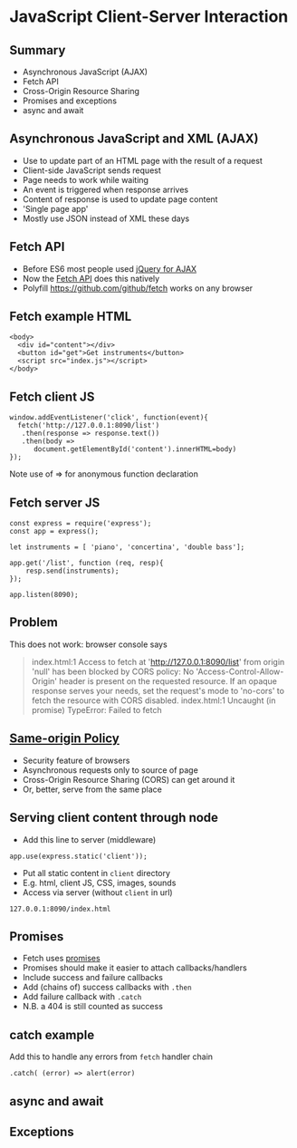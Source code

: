 
# JavaScript Client-Server Interaction


## Summary

- Asynchronous JavaScript (AJAX)
- Fetch API
- Cross-Origin Resource Sharing
- Promises and exceptions
- async and await


## Asynchronous JavaScript and XML (AJAX)

- Use to update part of an HTML page with the result of a request
- Client-side JavaScript sends request
- Page needs to work while waiting
- An event is triggered when response arrives
- Content of response is used to update page content
- 'Single page app'
- Mostly use JSON instead of XML these days


## Fetch API

- Before ES6 most people used [jQuery for AJAX](http://api.jquery.com/category/ajax/)
- Now the [Fetch API](https://developer.mozilla.org/en-US/docs/Web/API/Fetch_API) does this natively
- Polyfill https://github.com/github/fetch works on any browser


## Fetch example HTML

```
<body>
  <div id="content"></div>
  <button id="get">Get instruments</button>
  <script src="index.js"></script>
</body>
```


## Fetch client JS

```
window.addEventListener('click', function(event){
  fetch('http://127.0.0.1:8090/list')
   .then(response => response.text())
   .then(body =>
      document.getElementById('content').innerHTML=body)
});

```
Note use of => for anonymous function declaration


## Fetch server JS
```
const express = require('express');
const app = express();

let instruments = [ 'piano', 'concertina', 'double bass'];

app.get('/list', function (req, resp){
    resp.send(instruments);
});

app.listen(8090);

```


## Problem

This does not work: browser console says


> index.html:1 Access to fetch at 'http://127.0.0.1:8090/list' from
> origin 'null' has been blocked by CORS policy: No
> 'Access-Control-Allow-Origin' header is present on the requested
> resource. If an opaque response serves your needs, set the request's
> mode to 'no-cors' to fetch the resource with CORS disabled. 
> index.html:1 Uncaught (in promise) TypeError: Failed to fetch


## [Same-origin Policy](https://en.wikipedia.org/wiki/Same-origin_policy)


- Security feature of browsers
- Asynchronous requests only to source of page
- Cross-Origin Resource Sharing (CORS) can get around it
- Or, better, serve from the same place


## Serving client  content through node

- Add this line to server (middleware)
```
app.use(express.static('client'));
```
- Put all static content in `client` directory
- E.g. html, client JS, CSS, images, sounds
- Access via server (without `client` in url)
```
127.0.0.1:8090/index.html
```

## Promises

- Fetch uses [promises](https://developer.mozilla.org/en-US/docs/Web/JavaScript/Guide/Using_promises)
- Promises should make it easier to attach callbacks/handlers
- Include success and failure callbacks
- Add (chains of) success callbacks with `.then`
- Add failure callback with `.catch`
- N.B. a 404 is still counted as success


## catch example

Add this to handle any errors from `fetch` handler chain

```
.catch( (error) => alert(error)
```

## async and await


## Exceptions














